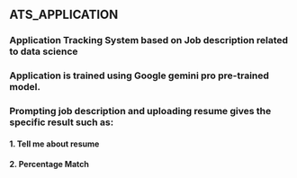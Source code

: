 ## ATS_APPLICATION
### Application Tracking System based on Job description related to data science
### Application is trained using Google gemini pro pre-trained model.
### Prompting job description and uploading resume gives the specific result such as:
#### 1. Tell me about resume
#### 2. Percentage Match

